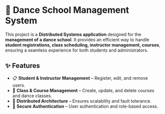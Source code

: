 # 💃 Dance School Management System

This project is a **Distributed Systems application** designed for the **management of a dance school**. It provides an efficient way to handle **student registrations, class scheduling, instructor management, courses**, ensuring a seamless experience for both students and administrators.

## ✨ Features
- 📋 **Student & Instructor Management** – Register, edit, and remove users.
- 📅 **Class & Course Management** – Create, update, and delete courses and dance classes.
- 📡 **Distributed Architecture** – Ensures scalability and fault tolerance.
- 🔐 **Secure Authentication** – User authentication and role-based access.


